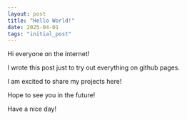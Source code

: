 ```yaml
---
layout: post
title: "Hello World!"
date: 2025-04-01
tags: "initial_post"
---
```


Hi everyone on the internet!

I wrote this post just to try out everything on github pages.

I am excited to share my projects here!

Hope to see you in the future!

Have a nice day!